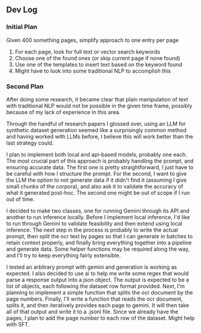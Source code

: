 ## Dev Log

### Initial Plan

Given 400 something pages, simplify approach to one entry per page

1. For each page, look for full text or vector search keywords
2. Choose one of the found ones (or skip current page if none found)
3. Use one of the templates to insert text based on the keyword found
4. Might have to look into some traditional NLP to accomplish this

### Second Plan

After doing some research, it became clear that plain manipulation of text with
traditional NLP would not be possible in the given time frame, possibly because
of my lack of experience in this area.

Through the handful of research papers I glossed over, using an LLM for
synthetic dataset generation seemed like a surprisingly common method and
having worked with LLMs before, I believe this will work better than the last
strategy could.

I plan to implement both local and api-based models, probably one each. The
most crucial part of this approach is probably handling the prompt, and
ensuring accurate data. The first one is pretty straightforward, I just have to
be careful with how I structure the prompt. For the second, I want to give the
LLM the option to not generate data if it didn't find it (assuming I give small
chunks of the corpora), and also ask it to validate the accuracy of what it
generated post-hoc. The second one might be out of scope if I run out of time.

I decided to make two classes, one for running Gemini through its API and
another to run inference locally. Before I implement local inference, I'd like
to run through Gemini to validate feasibility and then extend using local
inference. The next step in the process is probably to write the actual prompt,
then split the ocr text by pages so that I can generate in batches to retain
context properly, and finally bring everything together into a pipeline and
generate data. Some helper functions may be required along the way, and I'll
try to keep everything fairly extensible.

I tested an arbitrary prompt with gemini and generation is working as expected.
I also decided to use ai to help me write some regex that would parse a
response output into a json object. The output is expected to be a list of
objects, each following the dataset row format provided. Next, I'm planning to
implement a simple function that splits the ocr document by the page numbers.
Finally, I'll write a function that reads the ocr document, splits it, and then
iteratively provides each page to gemini. It will then take all of that output
and write it to a .jsonl file. Since we already have the pages, I plan to add
the page number to each row of the dataset. Might help with SFT.
